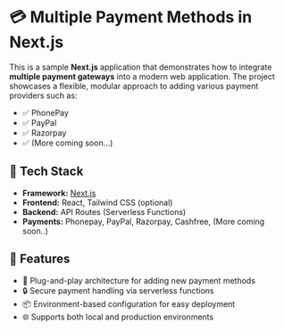 # 💳 Multiple Payment Methods in Next.js

This is a sample **Next.js** application that demonstrates how to integrate **multiple payment gateways** into a modern web application. The project showcases a flexible, modular approach to adding various payment providers such as:

- ✅ PhonePay
- ✅ PayPal
- ✅ Razorpay
- ✅ (More coming soon...)

## 🧰 Tech Stack

- **Framework:** [Next.js](https://nextjs.org/)
- **Frontend:** React, Tailwind CSS (optional)
- **Backend:** API Routes (Serverless Functions)
- **Payments:** Phonepay, PayPal, Razorpay, Cashfree, (More coming soon..) 

## 🚀 Features

- 🔌 Plug-and-play architecture for adding new payment methods
- 🔒 Secure payment handling via serverless functions
- 📦 Environment-based configuration for easy deployment
- 🌐 Supports both local and production environments

